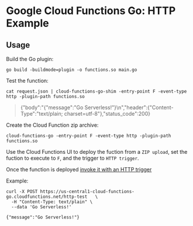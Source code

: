 # Google Cloud Functions Go: HTTP Example 

## Usage

Build the Go plugin:

```
go build -buildmode=plugin -o functions.so main.go
```

Test the function:

```
cat request.json | cloud-functions-go-shim -entry-point F -event-type http -plugin-path functions.so
```

> {"body":"{\"message\":\"Go Serverless!\"}\n","header":{"Content-Type":"text/plain; charset=utf-8"},"status_code":200}

Create the Cloud Function zip archive:

```
cloud-functions-go -entry-point F -event-type http -plugin-path functions.so
```

Use the Cloud Functions UI to deploy the fuction from a `ZIP upload`, set the fuction to execute to `F`, and the trigger to `HTTP trigger`.

Once the function is deployed [invoke it with an HTTP trigger](https://cloud.google.com/functions/docs/calling/http)

Example:

```
curl -X POST https://us-central1-cloud-functions-go.cloudfunctions.net/http-test   \
  -H "Content-Type: text/plain" \
  --data 'Go Serverless!'
```
```
{"message":"Go Serverless!"}
```
